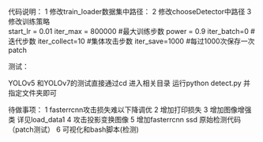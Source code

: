 代码说明：
1 修改train_loader数据集中路径：
2 修改chooseDetector中路径
3 修改训练策略                                              
    start_lr = 0.01
    iter_max = 800000 #最大训练步数
    power = 0.9
    iter_batch=0  #迭代步数
    iter_collect=10 #集体攻击步数
    iter_save=1000 #每过1000次保存一次patch 

测试：

YOLOv5 和YOLOv7的测试直接通过cd  进入相关目录  运行python detect.py 并指定文件夹即可

待做事项：
1 fasterrcnn攻击损失难以下降调优
2 增加打印损失
3 增加图像增强类 详见load_data1 
4 攻击投影变换图像
5 增加fasterrcnn ssd 原始检测代码（patch测试）
6 可视化和bash脚本(检测)

